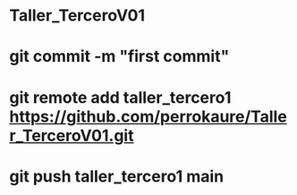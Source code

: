 # Taller_TerceroV01

# git commit -m "first commit"

# git remote add taller_tercero1 https://github.com/perrokaure/Taller_TerceroV01.git

# git push taller_tercero1 main
